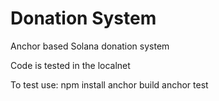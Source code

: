 # Donation System
Anchor based Solana donation system

Code is tested in the localnet

To test use:
npm install
anchor build
anchor test
